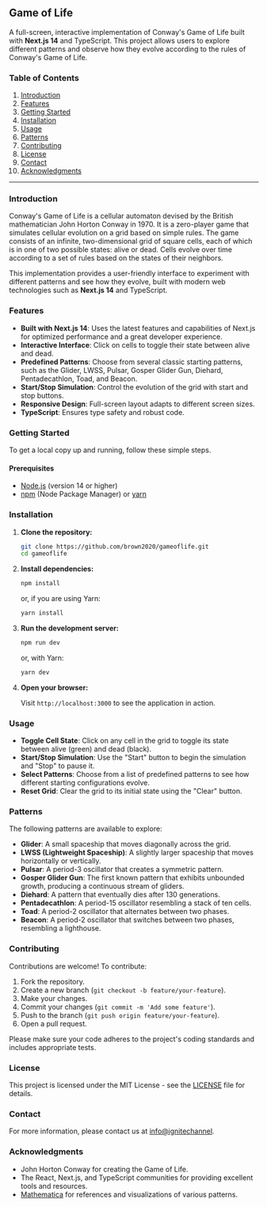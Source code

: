## Game of Life

A full-screen, interactive implementation of Conway's Game of Life built with **Next.js 14** and TypeScript. This project allows users to explore different patterns and observe how they evolve according to the rules of Conway's Game of Life.

### Table of Contents

1. [Introduction](#introduction)
2. [Features](#features)
3. [Getting Started](#getting-started)
4. [Installation](#installation)
5. [Usage](#usage)
6. [Patterns](#patterns)
7. [Contributing](#contributing)
8. [License](#license)
9. [Contact](#contact)
10. [Acknowledgments](#acknowledgments)

---

### Introduction

Conway's Game of Life is a cellular automaton devised by the British mathematician John Horton Conway in 1970. It is a zero-player game that simulates cellular evolution on a grid based on simple rules. The game consists of an infinite, two-dimensional grid of square cells, each of which is in one of two possible states: alive or dead. Cells evolve over time according to a set of rules based on the states of their neighbors.

This implementation provides a user-friendly interface to experiment with different patterns and see how they evolve, built with modern web technologies such as **Next.js 14** and TypeScript.

### Features

- **Built with Next.js 14**: Uses the latest features and capabilities of Next.js for optimized performance and a great developer experience.
- **Interactive Interface**: Click on cells to toggle their state between alive and dead.
- **Predefined Patterns**: Choose from several classic starting patterns, such as the Glider, LWSS, Pulsar, Gosper Glider Gun, Diehard, Pentadecathlon, Toad, and Beacon.
- **Start/Stop Simulation**: Control the evolution of the grid with start and stop buttons.
- **Responsive Design**: Full-screen layout adapts to different screen sizes.
- **TypeScript**: Ensures type safety and robust code.

### Getting Started

To get a local copy up and running, follow these simple steps.

#### Prerequisites

- [Node.js](https://nodejs.org/) (version 14 or higher)
- [npm](https://www.npmjs.com/) (Node Package Manager) or [yarn](https://yarnpkg.com/)

### Installation

1. **Clone the repository:**

   ```bash
   git clone https://github.com/brown2020/gameoflife.git
   cd gameoflife
   ```

2. **Install dependencies:**

   ```bash
   npm install
   ```

   or, if you are using Yarn:

   ```bash
   yarn install
   ```

3. **Run the development server:**

   ```bash
   npm run dev
   ```

   or, with Yarn:

   ```bash
   yarn dev
   ```

4. **Open your browser:**

   Visit `http://localhost:3000` to see the application in action.

### Usage

- **Toggle Cell State**: Click on any cell in the grid to toggle its state between alive (green) and dead (black).
- **Start/Stop Simulation**: Use the "Start" button to begin the simulation and "Stop" to pause it.
- **Select Patterns**: Choose from a list of predefined patterns to see how different starting configurations evolve.
- **Reset Grid**: Clear the grid to its initial state using the "Clear" button.

### Patterns

The following patterns are available to explore:

- **Glider**: A small spaceship that moves diagonally across the grid.
- **LWSS (Lightweight Spaceship)**: A slightly larger spaceship that moves horizontally or vertically.
- **Pulsar**: A period-3 oscillator that creates a symmetric pattern.
- **Gosper Glider Gun**: The first known pattern that exhibits unbounded growth, producing a continuous stream of gliders.
- **Diehard**: A pattern that eventually dies after 130 generations.
- **Pentadecathlon**: A period-15 oscillator resembling a stack of ten cells.
- **Toad**: A period-2 oscillator that alternates between two phases.
- **Beacon**: A period-2 oscillator that switches between two phases, resembling a lighthouse.

### Contributing

Contributions are welcome! To contribute:

1. Fork the repository.
2. Create a new branch (`git checkout -b feature/your-feature`).
3. Make your changes.
4. Commit your changes (`git commit -m 'Add some feature'`).
5. Push to the branch (`git push origin feature/your-feature`).
6. Open a pull request.

Please make sure your code adheres to the project's coding standards and includes appropriate tests.

### License

This project is licensed under the MIT License - see the [LICENSE](LICENSE) file for details.

### Contact

For more information, please contact us at [info@ignitechannel](mailto:info@ignitechannel).

### Acknowledgments

- John Horton Conway for creating the Game of Life.
- The React, Next.js, and TypeScript communities for providing excellent tools and resources.
- [Mathematica](https://www.wolfram.com/mathematica/) for references and visualizations of various patterns.
